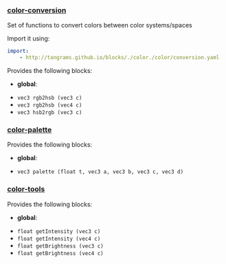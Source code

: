 

### [color-conversion](https://github.com/tangrams/blocks/blob/gh-pages/color/conversion.yaml)

Set of functions to convert colors between color systems/spaces

Import it using:

```yaml
import:
    - http://tangrams.github.io/blocks/./color./color/conversion.yaml
```

Provides the following blocks:

- **global**:
 + `vec3 rgb2hsb (vec3 c) `
 + `vec3 rgb2hsb (vec4 c) `
 + `vec3 hsb2rgb (vec3 c) `


### [color-palette](https://github.com/tangrams/blocks/blob/gh-pages/color/palette.yaml)

Provides the following blocks:

- **global**:
 + `vec3 palette (float t, vec3 a, vec3 b, vec3 c, vec3 d) `


### [color-tools](https://github.com/tangrams/blocks/blob/gh-pages/color/tools.yaml)

Provides the following blocks:

- **global**:
 + `float getIntensity (vec3 c) `
 + `float getIntensity (vec4 c) `
 + `float getBrightness (vec3 c) `
 + `float getBrightness (vec4 c) `
